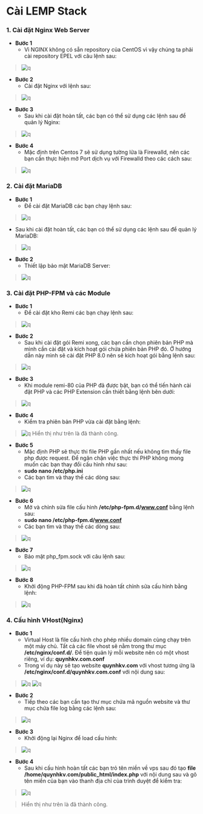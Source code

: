 # Cài LEMP Stack
### 1. Cài đặt Nginx Web Server
- **Bước 1**
  + Vì NGINX không có sẵn repository của CentOS vì vậy chúng ta phải cài repository EPEL​ với câu lệnh sau:
> ![q](https://f5-zpcloud.zdn.vn/6925063237124805802/58dfc3bcc1a90bf752b8.jpg)
- **Bước 2**
  + Cài đặt Nginx với lệnh sau:
> ![q](https://f4-zpcloud.zdn.vn/7086798801051696369/caa783c981dc4b8212cd.jpg)
- **Bước 3**
  - Sau khi cài đặt hoàn tất, các bạn có thể sử dụng các lệnh sau để quản lý Nginx:
> ![q](https://f4-zpcloud.zdn.vn/7777833804115080965/b2a99bde99cb53950ada.jpg)
- **Bước 4**
  - Mặc định trên Centos 7 sẽ sử dụng tường lửa là Firewalld, nên các bạn cần thực hiện mở Port dịch vụ với Firewalld theo các cách sau:
> ![q](https://f4-zpcloud.zdn.vn/6621412947217809234/7fb982c980dc4a8213cd.jpg)
### 2. Cài đặt MariaDB
- **Bước 1**
  - Để cài đặt MariaDB các bạn chạy lệnh sau:
> ![q](https://f5-zpcloud.zdn.vn/7062171643618811251/d6b992c490d15a8f03c0.jpg)
  - Sau khi cài đặt hoàn tất, các bạn có thể sử dụng các lệnh sau để quản lý MariaDB:
> ![q](https://f4-zpcloud.zdn.vn/5056829290209438505/dd1d946196745c2a0565.jpg)
- **Bước 2**
  - Thiết lập bảo mật MariaDB Server:
> ![q](https://f5-zpcloud.zdn.vn/5787828424287119963/2d38b247b0527a0c2343.jpg)
### 3. Cài đặt PHP-FPM và các Module
- **Bước 1**
  - Để cài đặt kho Remi các bạn chạy lệnh sau:
> ![q](https://f5-zpcloud.zdn.vn/1812633192686679754/61a1aedaaccf66913fde.jpg)
- **Bước 2**
  - Sau khi cài đặt gói Remi xong, các bạn cần chọn phiên bản PHP mà mình cần cài đặt và kích hoạt gói chứa phiên bản PHP đó. Ở hướng dẫn này mình sẽ cài đặt PHP 8.0 nên sẽ kích hoạt gói bằng lệnh sau:
> ![q](https://f5-zpcloud.zdn.vn/843867848909743116/7c65e5c5ced0048e5dc1.jpg)
- **Bước 3**
  - Khi module remi-80 của PHP đã được bật, bạn có thể tiến hành cài đặt PHP và các PHP Extension cần thiết bằng lệnh bên dưới:
> ![q](https://f5-zpcloud.zdn.vn/4557670494626381487/4017431741028b5cd213.jpg)
- **Bước 4**
  - Kiểm tra phiên bản PHP vừa cài đặt bằng lệnh:
> ![q](https://f4-zpcloud.zdn.vn/750536942741704089/61db58d95acc9092c9dd.jpg)
> Hiển thị như trên là đã thành công.
- **Bước 5**
  - Mặc định PHP sẽ thực thi file PHP gần nhất nếu không tìm thấy file php được request. Để ngăn chặn việc thực thi PHP không mong muốn các bạn thay đổi cấu hình như sau:
  - **sudo nano /etc/php.ini**
  - Các bạn tìm và thay thế các dòng sau:
> ![q](https://f5-zpcloud.zdn.vn/7897459242625096707/3206360b341efe40a70f.jpg)
- **Bước 6**
  - Mở và chỉnh sửa file cấu hình **/etc/php-fpm.d/www.conf** bằng lệnh sau:
  - **sudo nano /etc/php-fpm.d/www.conf**
  - Các bạn tìm và thay thế các dòng sau:
> ![q](https://f5-zpcloud.zdn.vn/6755846294550853713/56d546d944cc8e92d7dd.jpg)
- **Bước 7**
  - Bảo mật php_fpm.sock với câu lệnh sau:
> ![q](https://f5-zpcloud.zdn.vn/8452775495522364073/ffc621c923dce982b0cd.jpg)
- **Bước 8**
  - Khởi động PHP-FPM sau khi đã hoàn tất chỉnh sửa cấu hình bằng lệnh:
> ![q](https://f5-zpcloud.zdn.vn/1234967697169720254/8f87cd89cf9c05c25c8d.jpg)
### 4. Cấu hình VHost(Nginx)
- **Bước 1**
  - Virtual Host là file cấu hình cho phép nhiều domain cùng chạy trên một máy chủ. Tất cả các file vhost sẽ nằm trong thư mục **/etc/nginx/conf.d/**. Để tiện quản lý mỗi website nên có một vhost riêng, ví dụ: **quynhkv.com.conf**
  - Trong ví dụ này sẽ tạo website **quynhkv.com** với vhost tương ứng là **/etc/nginx/conf.d/quynhkv.com.conf** với nội dung sau:
> ![q](https://f5-zpcloud.zdn.vn/1909443430835972058/d6878754c841021f5b50.jpg)
> ![q](https://f5-zpcloud.zdn.vn/7304688539253888883/a357b584fa9130cf6980.jpg)
- **Bước 2**
  - Tiếp theo các bạn cần tạo thư mục chứa mã nguồn website và thư mục chứa file log bằng các lệnh sau:
> ![q](https://f5-zpcloud.zdn.vn/4592219336466905227/7ecfa31dec0826567f19.jpg)
- **Bước 3**
  - Khởi động lại Nginx để load cấu hình:
> ![q](https://f5-zpcloud.zdn.vn/7512144705153774447/176c59b116a4dcfa85b5.jpg)
- **Bước 4**
  - Sau khi cấu hình hoàn tất các bạn trỏ tên miền về vps sau đó tạo **file /home/quynhkv.com/public_html/index.php** với nội dung sau và gõ tên miền của bạn vào thanh địa chỉ của trình duyệt để kiểm tra:
> ![q](https://f4-zpcloud.zdn.vn/4032564261379063770/6df3252e6a3ba065f92a.jpg)

> Hiển thị như trên là đã thành công.
